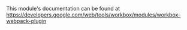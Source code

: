 This module's documentation can be found
at https://developers.google.com/web/tools/workbox/modules/workbox-webpack-plugin
